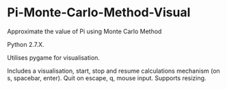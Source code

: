 # Pi-Monte-Carlo-Method-Visual
Approximate the value of Pi using Monte Carlo Method

Python 2.7.X.  

Utilises pygame for visualisation.  

Includes a visualisation, start, stop and resume calculations mechanism (on s, spacebar, enter).
Quit on escape, q, mouse input.
Supports resizing.
